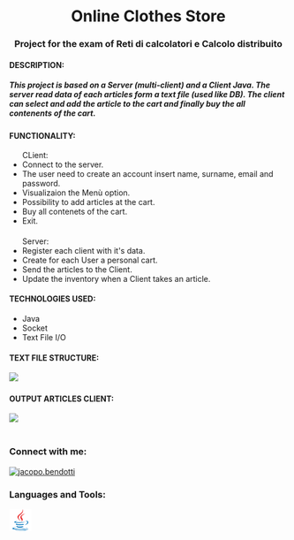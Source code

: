 <h1 align="center">Online Clothes Store</h1>
<h3 align="center">Project for the exam of Reti di calcolatori e Calcolo distribuito</h3>

<h4>DESCRIPTION:</h4>
<h5>This project is based on a Server (multi-client) and a Client Java. 
The server read data of each articles form a text file (used like DB). 
The client can select and add the article to the cart and finally buy the all contenents of the cart.</h5>

<h4>FUNCTIONALITY:</h4>
<ul>
  CLient:
  <li>Connect to the server.</li>
  <li>The user need to create an account insert name, surname, email and password.</li>
  <li>Visualizaion the Menù option.</li>
  <li>Possibility to add articles at the cart.</li>
  <li>Buy all contenets of the cart.</li>
  <li>Exit.</li>
  <h4></h4>
  Server:
  <li>Register each client with it's data.</li>
  <li>Create for each User a personal cart.</li>
  <li>Send the articles to the Client.</li>
  <li>Update the inventory when a Client takes an article.</li>
</ul>

<h4>TECHNOLOGIES USED:</h4>
<ul>
  <li>Java</li>
  <li>Socket</li>
  <li>Text File I/O</li>
</ul>

<h4>TEXT FILE STRUCTURE:</h4>
<img src="https://github.com/bendoz0/Server-Client/assets/147492032/7be4b5bf-a6e4-46ba-a8ff-6a2b2664dc7d">

<h4>OUTPUT ARTICLES CLIENT:</h4>
<img src="https://github.com/bendoz0/Server-Client/assets/147492032/b3d129b2-3126-4603-9a5d-01916ebeb529">


<h1></h1>
<h3 align="left">Connect with me:</h3>
<p align="left">
<a href="https://instagram.com/jacopo.bendotti" target="blank"><img align="center" src="https://raw.githubusercontent.com/rahuldkjain/github-profile-readme-generator/master/src/images/icons/Social/instagram.svg" alt="jacopo.bendotti" height="30" width="40" /></a>
</p>

<h3 align="left">Languages and Tools:</h3>
<p align="left"> <a href="https://www.java.com" target="_blank" rel="noreferrer"> <img src="https://raw.githubusercontent.com/devicons/devicon/master/icons/java/java-original.svg" alt="java" width="40" height="40"/> </a> </p>
